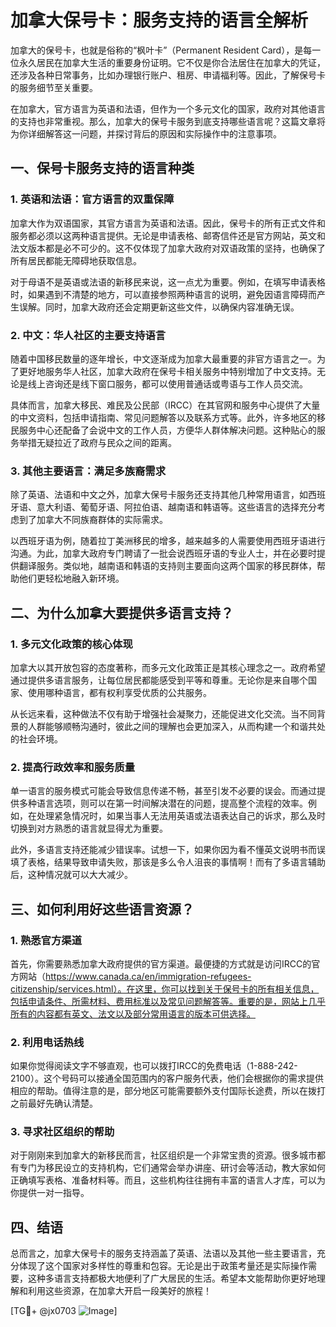 # 加拿大保号卡：服务支持的语言全解析

加拿大的保号卡，也就是俗称的“枫叶卡”（Permanent Resident Card），是每一位永久居民在加拿大生活的重要身份证明。它不仅是你合法居住在加拿大的凭证，还涉及各种日常事务，比如办理银行账户、租房、申请福利等。因此，了解保号卡的服务细节至关重要。

在加拿大，官方语言为英语和法语，但作为一个多元文化的国家，政府对其他语言的支持也非常重视。那么，加拿大的保号卡服务到底支持哪些语言呢？这篇文章将为你详细解答这一问题，并探讨背后的原因和实际操作中的注意事项。

## 一、保号卡服务支持的语言种类

### 1. 英语和法语：官方语言的双重保障
加拿大作为双语国家，其官方语言为英语和法语。因此，保号卡的所有正式文件和服务都必须以这两种语言提供。无论是申请表格、邮寄信件还是官方网站，英文和法文版本都是必不可少的。这不仅体现了加拿大政府对双语政策的坚持，也确保了所有居民都能无障碍地获取信息。

对于母语不是英语或法语的新移民来说，这一点尤为重要。例如，在填写申请表格时，如果遇到不清楚的地方，可以直接参照两种语言的说明，避免因语言障碍而产生误解。同时，加拿大政府还会定期更新这些文件，以确保内容准确无误。

### 2. 中文：华人社区的主要支持语言
随着中国移民数量的逐年增长，中文逐渐成为加拿大最重要的非官方语言之一。为了更好地服务华人社区，加拿大政府在保号卡相关服务中特别增加了中文支持。无论是线上咨询还是线下窗口服务，都可以使用普通话或粤语与工作人员交流。

具体而言，加拿大移民、难民及公民部（IRCC）在其官网和服务中心提供了大量的中文资料，包括申请指南、常见问题解答以及联系方式等。此外，许多地区的移民服务中心还配备了会说中文的工作人员，方便华人群体解决问题。这种贴心的服务举措无疑拉近了政府与民众之间的距离。

### 3. 其他主要语言：满足多族裔需求
除了英语、法语和中文之外，加拿大保号卡服务还支持其他几种常用语言，如西班牙语、意大利语、葡萄牙语、阿拉伯语、越南语和韩语等。这些语言的选择充分考虑到了加拿大不同族裔群体的实际需求。

以西班牙语为例，随着拉丁美洲移民的增多，越来越多的人需要使用西班牙语进行沟通。为此，加拿大政府专门聘请了一批会说西班牙语的专业人士，并在必要时提供翻译服务。类似地，越南语和韩语的支持则主要面向这两个国家的移民群体，帮助他们更轻松地融入新环境。

## 二、为什么加拿大要提供多语言支持？

### 1. 多元文化政策的核心体现
加拿大以其开放包容的态度著称，而多元文化政策正是其核心理念之一。政府希望通过提供多语言服务，让每位居民都能感受到平等和尊重。无论你是来自哪个国家、使用哪种语言，都有权利享受优质的公共服务。

从长远来看，这种做法不仅有助于增强社会凝聚力，还能促进文化交流。当不同背景的人群能够顺畅沟通时，彼此之间的理解也会更加深入，从而构建一个和谐共处的社会环境。

### 2. 提高行政效率和服务质量
单一语言的服务模式可能会导致信息传递不畅，甚至引发不必要的误会。而通过提供多种语言选项，则可以在第一时间解决潜在的问题，提高整个流程的效率。例如，在处理紧急情况时，如果当事人无法用英语或法语表达自己的诉求，那么及时切换到对方熟悉的语言就显得尤为重要。

此外，多语言支持还能减少错误率。试想一下，如果你因为看不懂英文说明书而误填了表格，结果导致申请失败，那该是多么令人沮丧的事情啊！而有了多语言辅助后，这种情况就可以大大减少。

## 三、如何利用好这些语言资源？

### 1. 熟悉官方渠道
首先，你需要熟悉加拿大政府提供的官方渠道。最便捷的方式就是访问IRCC的官方网站（https://www.canada.ca/en/immigration-refugees-citizenship/services.html）。在这里，你可以找到关于保号卡的所有相关信息，包括申请条件、所需材料、费用标准以及常见问题解答等。重要的是，网站上几乎所有的内容都有英文、法文以及部分常用语言的版本可供选择。

### 2. 利用电话热线
如果你觉得阅读文字不够直观，也可以拨打IRCC的免费电话（1-888-242-2100）。这个号码可以接通全国范围内的客户服务代表，他们会根据你的需求提供相应的帮助。值得注意的是，部分地区可能需要额外支付国际长途费，所以在拨打之前最好先确认清楚。

### 3. 寻求社区组织的帮助
对于刚刚来到加拿大的新移民而言，社区组织是一个非常宝贵的资源。很多城市都有专门为移民设立的支持机构，它们通常会举办讲座、研讨会等活动，教大家如何正确填写表格、准备材料等。而且，这些机构往往拥有丰富的语言人才库，可以为你提供一对一指导。

## 四、结语

总而言之，加拿大保号卡的服务支持涵盖了英语、法语以及其他一些主要语言，充分体现了这个国家对多样性的尊重和包容。无论是出于政策考量还是实际操作需要，这种多语言支持都极大地便利了广大居民的生活。希望本文能帮助你更好地理解和利用这些资源，在加拿大开启一段美好的旅程！

[TG💪+ @jx0703 ![Image](https://github.com/user-attachments/assets/dbca1d08-cadb-493c-b0ec-ad6f7a83f270)]